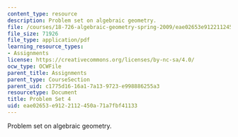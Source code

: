 ```yaml
---
content_type: resource
description: Problem set on algebraic geometry.
file: /courses/18-726-algebraic-geometry-spring-2009/eae02653e9122112450a71a7fbf41133_MIT18_726s09_pset04.pdf
file_size: 71926
file_type: application/pdf
learning_resource_types:
- Assignments
license: https://creativecommons.org/licenses/by-nc-sa/4.0/
ocw_type: OCWFile
parent_title: Assignments
parent_type: CourseSection
parent_uid: c1775d16-16a1-7a13-9723-e998886255a3
resourcetype: Document
title: Problem Set 4
uid: eae02653-e912-2112-450a-71a7fbf41133
---
```

Problem set on algebraic geometry.